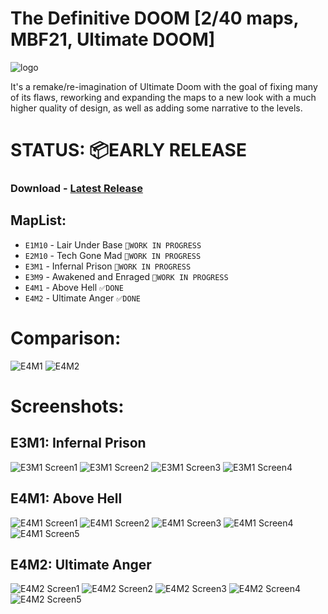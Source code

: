 # The Definitive DOOM [2/40 maps, MBF21, Ultimate DOOM]

![logo](./screens/logo.png)

It's a remake/re-imagination of Ultimate Doom with the goal of fixing many of its flaws, reworking and expanding the maps to a new look with a much higher quality of design, as well as adding some narrative to the levels.

# STATUS: 📦EARLY RELEASE

### Download - [Latest Release](https://github.com/Doom-Mapping-Modding-Lair-DRON12261/WAD-DRON12261-DM-Pack/releases/latest/download/DRON12261_DM_Pack_v4.wad)

## MapList:
- `E1M10` - Lair Under Base ```🏁WORK IN PROGRESS```
- `E2M10` - Tech Gone Mad ```🏁WORK IN PROGRESS```
- `E3M1` - Infernal Prison ```🏁WORK IN PROGRESS```
- `E3M9` - Awakened and Enraged ```🏁WORK IN PROGRESS```
- `E4M1` - Above Hell ```✅DONE```
- `E4M2` - Ultimate Anger ```✅DONE```

# Comparison:
![E4M1](./screens/E4M1.png)
![E4M2](./screens/E4M2.png)

# Screenshots:

## E3M1: Infernal Prison
![E3M1 Screen1](./screens/1.png)
![E3M1 Screen2](./screens/2.png)
![E3M1 Screen3](./screens/3.png)
![E3M1 Screen4](./screens/4.png)

## E4M1: Above Hell
![E4M1 Screen1](./screens/5.png)
![E4M1 Screen2](./screens/6.png)
![E4M1 Screen3](./screens/7.png)
![E4M1 Screen4](./screens/8.png)
![E4M1 Screen5](./screens/9.png)

## E4M2: Ultimate Anger
![E4M2 Screen1](./screens/10.png)
![E4M2 Screen2](./screens/11.png)
![E4M2 Screen3](./screens/12.png)
![E4M2 Screen4](./screens/13.png)
![E4M2 Screen5](./screens/14.png)
